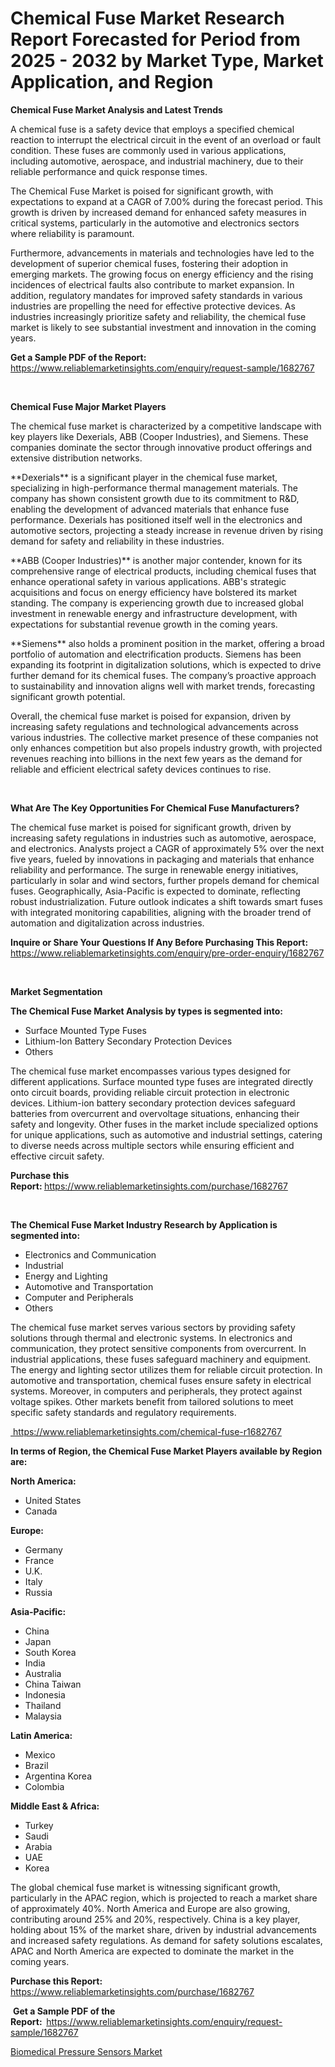 <p><h1>Chemical Fuse Market Research Report Forecasted for Period from 2025 -  2032 by Market Type, Market Application, and Region</h1></p><p><strong>Chemical Fuse Market Analysis and Latest Trends</strong></p>
<p><p>A chemical fuse is a safety device that employs a specified chemical reaction to interrupt the electrical circuit in the event of an overload or fault condition. These fuses are commonly used in various applications, including automotive, aerospace, and industrial machinery, due to their reliable performance and quick response times. </p><p>The Chemical Fuse Market is poised for significant growth, with expectations to expand at a CAGR of 7.00% during the forecast period. This growth is driven by increased demand for enhanced safety measures in critical systems, particularly in the automotive and electronics sectors where reliability is paramount. </p><p>Furthermore, advancements in materials and technologies have led to the development of superior chemical fuses, fostering their adoption in emerging markets. The growing focus on energy efficiency and the rising incidences of electrical faults also contribute to market expansion. In addition, regulatory mandates for improved safety standards in various industries are propelling the need for effective protective devices. As industries increasingly prioritize safety and reliability, the chemical fuse market is likely to see substantial investment and innovation in the coming years.</p></p>
<p><strong>Get a Sample PDF of the Report:&nbsp;</strong> <a href="https://www.reliablemarketinsights.com/enquiry/request-sample/1682767?utm_campaign=2232&utm_medium=2&utm_source=Github&utm_content=ia&utm_term=06042025&utm_id=chemical-fuse">https://www.reliablemarketinsights.com/enquiry/request-sample/1682767</a></p>
<p>&nbsp;</p>
<p><strong>Chemical Fuse Major Market Players</strong></p>
<p><p>The chemical fuse market is characterized by a competitive landscape with key players like Dexerials, ABB (Cooper Industries), and Siemens. These companies dominate the sector through innovative product offerings and extensive distribution networks.</p><p>**Dexerials** is a significant player in the chemical fuse market, specializing in high-performance thermal management materials. The company has shown consistent growth due to its commitment to R&D, enabling the development of advanced materials that enhance fuse performance. Dexerials has positioned itself well in the electronics and automotive sectors, projecting a steady increase in revenue driven by rising demand for safety and reliability in these industries.</p><p>**ABB (Cooper Industries)** is another major contender, known for its comprehensive range of electrical products, including chemical fuses that enhance operational safety in various applications. ABB's strategic acquisitions and focus on energy efficiency have bolstered its market standing. The company is experiencing growth due to increased global investment in renewable energy and infrastructure development, with expectations for substantial revenue growth in the coming years.</p><p>**Siemens** also holds a prominent position in the market, offering a broad portfolio of automation and electrification products. Siemens has been expanding its footprint in digitalization solutions, which is expected to drive further demand for its chemical fuses. The company’s proactive approach to sustainability and innovation aligns well with market trends, forecasting significant growth potential.</p><p>Overall, the chemical fuse market is poised for expansion, driven by increasing safety regulations and technological advancements across various industries. The collective market presence of these companies not only enhances competition but also propels industry growth, with projected revenues reaching into billions in the next few years as the demand for reliable and efficient electrical safety devices continues to rise.</p></p>
<p>&nbsp;</p>
<p><strong>What Are The Key Opportunities For Chemical Fuse Manufacturers?</strong></p>
<p><p>The chemical fuse market is poised for significant growth, driven by increasing safety regulations in industries such as automotive, aerospace, and electronics. Analysts project a CAGR of approximately 5% over the next five years, fueled by innovations in packaging and materials that enhance reliability and performance. The surge in renewable energy initiatives, particularly in solar and wind sectors, further propels demand for chemical fuses. Geographically, Asia-Pacific is expected to dominate, reflecting robust industrialization. Future outlook indicates a shift towards smart fuses with integrated monitoring capabilities, aligning with the broader trend of automation and digitalization across industries.</p></p>
<p><strong>Inquire or Share Your Questions If Any Before Purchasing This Report:</strong> <a href="https://www.reliablemarketinsights.com/enquiry/pre-order-enquiry/1682767?utm_campaign=2232&utm_medium=2&utm_source=Github&utm_content=ia&utm_term=06042025&utm_id=chemical-fuse">https://www.reliablemarketinsights.com/enquiry/pre-order-enquiry/1682767</a></p>
<p>&nbsp;</p>
<p><strong>Market Segmentation</strong></p>
<p><strong>The Chemical Fuse Market Analysis by types is segmented into:</strong></p>
<p><ul><li>Surface Mounted Type Fuses</li><li>Lithium-Ion Battery Secondary Protection Devices</li><li>Others</li></ul></p>
<p><p>The chemical fuse market encompasses various types designed for different applications. Surface mounted type fuses are integrated directly onto circuit boards, providing reliable circuit protection in electronic devices. Lithium-ion battery secondary protection devices safeguard batteries from overcurrent and overvoltage situations, enhancing their safety and longevity. Other fuses in the market include specialized options for unique applications, such as automotive and industrial settings, catering to diverse needs across multiple sectors while ensuring efficient and effective circuit safety.</p></p>
<p><strong>Purchase this Report:&nbsp;</strong><a href="https://www.reliablemarketinsights.com/purchase/1682767?utm_campaign=2232&utm_medium=2&utm_source=Github&utm_content=ia&utm_term=06042025&utm_id=chemical-fuse">https://www.reliablemarketinsights.com/purchase/1682767</a></p>
<p>&nbsp;</p>
<p><strong>The Chemical Fuse Market Industry Research by Application is segmented into:</strong></p>
<p><ul><li>Electronics and Communication</li><li>Industrial</li><li>Energy and Lighting</li><li>Automotive and Transportation</li><li>Computer and Peripherals</li><li>Others</li></ul></p>
<p><p>The chemical fuse market serves various sectors by providing safety solutions through thermal and electronic systems. In electronics and communication, they protect sensitive components from overcurrent. In industrial applications, these fuses safeguard machinery and equipment. The energy and lighting sector utilizes them for reliable circuit protection. In automotive and transportation, chemical fuses ensure safety in electrical systems. Moreover, in computers and peripherals, they protect against voltage spikes. Other markets benefit from tailored solutions to meet specific safety standards and regulatory requirements.</p></p>
<p><a href="https://www.reliablemarketinsights.com/chemical-fuse-r1682767?utm_campaign=2232&utm_medium=2&utm_source=Github&utm_content=ia&utm_term=06042025&utm_id=chemical-fuse">&nbsp;https://www.reliablemarketinsights.com/chemical-fuse-r1682767</a></p>
<p><strong>In terms of Region, the Chemical Fuse Market Players available by Region are:</strong></p>
<p>
    <p> <strong> North America: </strong>
        <ul>
            <li>United States</li>
            <li>Canada</li>
        </ul>
        </p> 
    <p> <strong> Europe: </strong>
        <ul>
            <li>Germany</li>
            <li>France</li>
            <li>U.K.</li>
            <li>Italy</li>
            <li>Russia</li>
        </ul>
        </p> 
    <p> <strong> Asia-Pacific: </strong>
        <ul>
            <li>China</li>
            <li>Japan</li>
            <li>South Korea</li>
            <li>India</li>
            <li>Australia</li>
            <li>China Taiwan</li>
            <li>Indonesia</li>
            <li>Thailand</li>
            <li>Malaysia</li>
        </ul>
        </p> 
    <p> <strong> Latin America: </strong>
        <ul>
            <li>Mexico</li>
            <li>Brazil</li>
            <li>Argentina Korea</li>
            <li>Colombia</li>
        </ul>
        </p> 
    <p> <strong> Middle East & Africa: </strong>
        <ul>
            <li>Turkey</li>
            <li>Saudi</li>
            <li>Arabia</li>
            <li>UAE</li>
            <li>Korea</li>
        </ul>
    </p>
    </p>
<p><p>The global chemical fuse market is witnessing significant growth, particularly in the APAC region, which is projected to reach a market share of approximately 40%. North America and Europe are also growing, contributing around 25% and 20%, respectively. China is a key player, holding about 15% of the market share, driven by industrial advancements and increased safety regulations. As demand for safety solutions escalates, APAC and North America are expected to dominate the market in the coming years.</p></p>
<p><strong>Purchase this Report: </strong><a href="https://www.reliablemarketinsights.com/purchase/1682767?utm_campaign=2232&utm_medium=2&utm_source=Github&utm_content=ia&utm_term=06042025&utm_id=chemical-fuse">https://www.reliablemarketinsights.com/purchase/1682767</a></p>
<p>&nbsp;<strong>Get a Sample PDF of the Report:&nbsp;&nbsp;</strong><a href="https://www.reliablemarketinsights.com/enquiry/request-sample/1682767?utm_campaign=2232&utm_medium=2&utm_source=Github&utm_content=ia&utm_term=06042025&utm_id=chemical-fuse">https://www.reliablemarketinsights.com/enquiry/request-sample/1682767</a></p>
<p><strong></strong></p>
<p><p><a href="https://github.com/sca704osol/Market-Research-Report-List-1/blob/main/biomedical-pressure-sensors-market.md?utm_campaign=2232&utm_medium=2&utm_source=Github&utm_content=ia&utm_term=06042025&utm_id=chemical-fuse">Biomedical Pressure Sensors Market</a></p></p>